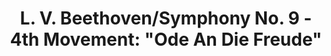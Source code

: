 ---
title: L. V. Beethoven/Symphony No. 9 - 4th Movement&#58; "Ode An Die Freude"
year: 2006-01-01
writer: Ludwig von Beethoven
composer: Ludgwig von Beethoven
---